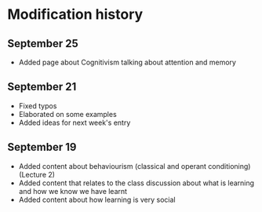 # Modification history
## September 25
- Added page about Cognitivism talking about attention and memory
## September 21
- Fixed typos
- Elaborated on some examples
- Added ideas for next week's entry
## September 19
- Added content about behaviourism (classical and operant conditioning) (Lecture 2)
- Added content that relates to the class discussion about what is learning and how we know we have learnt
- Added content about how learning is very social
